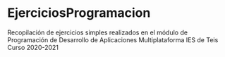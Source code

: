 # EjerciciosProgramacion

Recopilación de ejercicios simples realizados en el módulo de Programación de Desarrollo de Aplicaciones Multiplataforma
IES de Teis
Curso 2020-2021
